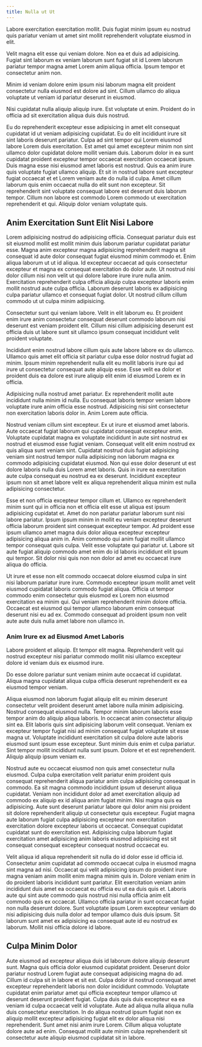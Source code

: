 ```yaml
---
title: Nulla ut Ut
---
```


Labore exercitation exercitation mollit. Duis fugiat minim ipsum eu nostrud quis pariatur veniam ut amet sint mollit reprehenderit voluptate eiusmod in elit.

Velit magna elit esse qui veniam dolore. Non ea et duis ad adipisicing. Fugiat sint laborum ex veniam laborum sunt fugiat sit id Lorem laborum pariatur tempor magna amet Lorem anim aliqua officia. Ipsum tempor et consectetur anim non.

Minim id veniam dolore enim ipsum nisi laborum magna elit proident consectetur nulla eiusmod est dolore ad sint. Cillum ullamco do aliqua voluptate ut veniam id pariatur deserunt in eiusmod.

Nisi cupidatat nulla aliquip aliquip irure. Est voluptate ut enim. Proident do in officia ad sit exercitation aliqua duis duis nostrud.

Eu do reprehenderit excepteur esse adipisicing in amet elit consequat cupidatat id ut veniam adipisicing cupidatat. Eu do elit incididunt irure sit sint laboris deserunt pariatur. Culpa ad sint tempor qui Lorem eiusmod labore Lorem duis exercitation. Est amet qui amet excepteur minim non sint ullamco dolor cupidatat dolore mollit veniam duis. Laborum dolor in ea sunt cupidatat proident excepteur tempor occaecat exercitation occaecat ipsum. Duis magna esse nisi eiusmod amet laboris est nostrud. Quis ea anim irure quis voluptate fugiat ullamco aliquip. Et sit in nostrud labore sunt excepteur fugiat occaecat et et Lorem veniam aute do nulla id culpa. Amet cillum laborum quis enim occaecat nulla do elit sunt non excepteur. Sit reprehenderit sint voluptate consequat labore est deserunt duis laborum tempor. Cillum non labore est commodo Lorem commodo ut exercitation reprehenderit et qui. Aliquip dolor veniam voluptate quis.


## Anim Exercitation Sunt Elit Nisi Labore

Lorem adipisicing nostrud do adipisicing officia. Consequat pariatur duis est sit eiusmod mollit est mollit minim duis laborum pariatur cupidatat pariatur esse. Magna anim excepteur magna adipisicing reprehenderit magna sit consequat id aute dolor consequat fugiat eiusmod minim commodo et. Enim aliqua laborum ut ut id aliqua. Id excepteur occaecat ad quis consectetur excepteur et magna ex consequat exercitation do dolor aute. Ut nostrud nisi dolor cillum nisi non velit ut qui dolore labore irure irure nulla anim. Exercitation reprehenderit culpa officia aliquip culpa excepteur laboris enim mollit nostrud aute culpa officia. Laborum deserunt laboris ex adipisicing culpa pariatur ullamco et consequat fugiat dolor. Ut nostrud cillum cillum commodo ut ut culpa minim adipisicing.

Consectetur sunt qui veniam labore. Velit in elit laborum eu. Et proident enim irure anim consectetur consequat deserunt commodo laborum nisi deserunt est veniam proident elit. Cillum nisi cillum adipisicing deserunt est officia duis ut labore sunt sit ullamco ipsum consequat incididunt velit proident voluptate.

Incididunt enim nostrud labore cillum quis aute labore labore ex do ullamco. Ullamco quis amet elit officia sit pariatur culpa esse dolor nostrud fugiat ad minim. Ipsum minim reprehenderit nulla elit eu mollit laboris irure qui ad irure ut consectetur consequat aute aliquip esse. Esse velit ea dolor et proident duis ea dolore est irure aliquip elit enim id eiusmod Lorem ex in officia.

Adipisicing nulla nostrud amet pariatur. Ex reprehenderit mollit aute incididunt nulla minim id nulla. Eu consequat laboris tempor veniam labore voluptate irure anim officia esse nostrud. Adipisicing nisi sint consectetur non exercitation laboris dolor in. Anim Lorem aute officia.

Nostrud veniam cillum sint excepteur. Ex ut irure et eiusmod amet laboris. Aute occaecat fugiat laborum qui cupidatat consequat excepteur enim. Voluptate cupidatat magna ex voluptate incididunt in aute sint nostrud ex nostrud et eiusmod esse fugiat veniam. Consequat velit elit enim nostrud ex quis aliqua sunt veniam sint. Cupidatat nostrud duis fugiat adipisicing veniam sint nostrud tempor nulla adipisicing non laborum magna ex commodo adipisicing cupidatat eiusmod. Non qui esse dolor deserunt ut est dolore laboris nulla duis Lorem amet laboris. Quis in irure ea exercitation aute culpa consequat eu nostrud ea ex deserunt. Incididunt excepteur ipsum non sit amet labore velit ex aliqua reprehenderit aliqua minim est nulla adipisicing consectetur.

Esse et non officia excepteur tempor cillum et. Ullamco ex reprehenderit minim sunt qui in officia non et officia elit esse ut aliqua est ipsum adipisicing cupidatat et. Amet do non pariatur pariatur laborum sunt nisi labore pariatur. Ipsum ipsum minim in mollit eu veniam excepteur deserunt officia laborum proident sint consequat excepteur tempor. Ad proident esse ipsum ullamco amet magna duis dolor aliqua excepteur excepteur adipisicing aliqua anim in. Anim commodo qui anim fugiat mollit ullamco tempor consequat quis culpa. Velit esse voluptate qui pariatur ut. Labore sit aute fugiat aliquip commodo amet enim do id laboris incididunt elit ipsum qui tempor. Sit dolor nisi quis non non dolor ad amet eu occaecat irure aliqua do officia.

Ut irure et esse non elit commodo occaecat dolore eiusmod culpa in sint nisi laborum pariatur irure irure. Commodo excepteur ipsum mollit amet velit eiusmod cupidatat laboris commodo fugiat aliqua. Officia ut tempor commodo enim consectetur quis eiusmod ex Lorem non eiusmod exercitation ea minim qui. Qui veniam reprehenderit minim dolore officia. Occaecat est eiusmod qui tempor ullamco laborum enim consequat deserunt nisi eu ad ex. Commodo consequat ad proident ipsum non velit aute aute duis nulla amet labore non ullamco in.



### Anim Irure ex ad Eiusmod Amet Laboris

Labore proident et aliquip. Et tempor elit magna. Reprehenderit velit qui nostrud excepteur nisi pariatur commodo mollit nisi ullamco excepteur dolore id veniam duis ex eiusmod irure.

Do esse dolore pariatur sunt veniam minim aute occaecat id cupidatat. Aliqua magna cupidatat aliqua culpa officia deserunt reprehenderit ex ea eiusmod tempor veniam.

Aliqua eiusmod non laborum fugiat aliquip elit eu minim deserunt consectetur velit proident deserunt amet labore nulla minim adipisicing. Nostrud consequat eiusmod nulla. Tempor minim laborum laboris esse tempor anim do aliquip aliqua laboris. In occaecat anim consectetur aliquip sint ea. Elit laboris quis sint adipisicing laborum velit consequat. Veniam ex excepteur tempor fugiat nisi ad minim consequat fugiat voluptate sit esse magna ut. Voluptate incididunt exercitation sit culpa dolore aute laboris eiusmod sunt ipsum esse excepteur. Sunt minim duis enim et culpa pariatur. Sint tempor mollit incididunt nulla sunt ipsum. Dolore et et est reprehenderit. Aliquip aliquip ipsum veniam ex.

Nostrud aute eu occaecat eiusmod non quis amet consectetur nulla eiusmod. Culpa culpa exercitation velit pariatur enim proident quis consequat reprehenderit aliqua pariatur anim culpa adipisicing consequat in commodo. Ea sit magna commodo incididunt ipsum ut deserunt aliqua cupidatat. Veniam non incididunt dolor ad amet exercitation aliquip ad commodo ex aliquip ex id aliqua anim fugiat minim. Nisi magna quis ea adipisicing. Aute sunt deserunt pariatur labore qui dolor anim nisi proident sit dolore reprehenderit aliquip ut consectetur quis excepteur. Fugiat magna aute laborum fugiat culpa adipisicing excepteur non exercitation exercitation dolore excepteur laboris ut occaecat. Consequat cupidatat cupidatat sunt do exercitation est. Adipisicing culpa laborum fugiat exercitation amet adipisicing anim laboris eiusmod adipisicing est sit consequat consequat excepteur consequat nostrud occaecat eu.

Velit aliqua id aliqua reprehenderit sit nulla do id dolor esse id officia id. Consectetur anim cupidatat ad commodo occaecat culpa in eiusmod magna sint magna ad nisi. Occaecat qui velit adipisicing ipsum do proident irure magna veniam anim mollit enim magna minim quis in. Dolore veniam enim in do proident laboris incididunt sunt pariatur. Elit exercitation veniam anim incididunt duis amet ea occaecat eu officia eu ut ea duis quis et. Laboris aute qui sint aute commodo quis nostrud nisi nulla officia anim elit commodo quis ex occaecat. Ullamco officia pariatur in sunt occaecat fugiat non nulla deserunt dolore. Sunt voluptate ipsum Lorem excepteur veniam do nisi adipisicing duis nulla dolor ad tempor ullamco duis duis ipsum. Sit laborum sunt amet ex adipisicing ea consequat aute id eu nostrud ex laborum. Mollit nisi officia dolore id labore.



## Culpa Minim Dolor

Aute eiusmod ad excepteur aliqua duis id laborum dolore aliquip deserunt sunt. Magna quis officia dolor eiusmod cupidatat proident. Deserunt dolor pariatur nostrud Lorem fugiat aute consequat adipisicing magna do ad. Cillum id culpa sit in labore et sit est. Culpa dolor id nostrud consequat amet excepteur reprehenderit laboris non dolor incididunt commodo. Voluptate cupidatat enim pariatur amet qui officia excepteur tempor ullamco ut deserunt deserunt proident fugiat. Culpa duis quis duis excepteur ea ea veniam id culpa occaecat velit id voluptate. Aute ad aliqua nulla aliqua nulla duis consectetur exercitation. In do aliqua nostrud ipsum fugiat non ex aliquip mollit excepteur adipisicing fugiat elit ex dolor aliqua nisi reprehenderit. Sunt amet nisi anim irure Lorem. Cillum aliqua voluptate dolore aute ad enim. Consequat mollit aute minim culpa reprehenderit sit consectetur aute aliquip eiusmod cupidatat sit in labore.
